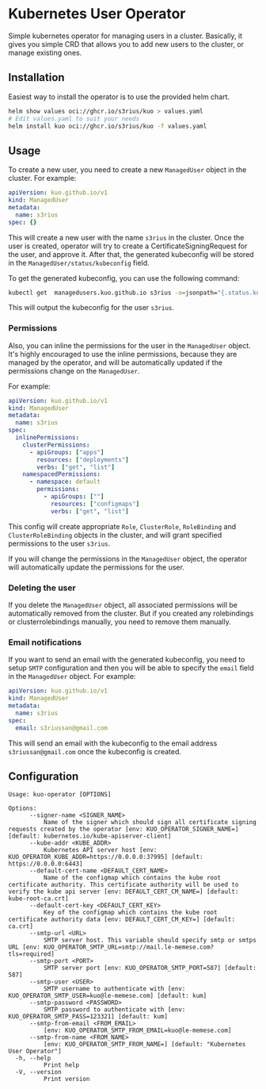 # Kubernetes User Operator

Simple kubernetes operator for managing users in a cluster.
Basically, it gives you simple CRD that allows you to add new users to the cluster, or manage existing ones.

## Installation

Easiest way to install the operator is to use the provided helm chart.
```bash
helm show values oci://ghcr.io/s3rius/kuo > values.yaml
# Edit values.yaml to suit your needs
helm install kuo oci://ghcr.io/s3rius/kuo -f values.yaml
```


## Usage

To create a new user, you need to create a new `ManagedUser` object in the cluster. For example:

```yaml
apiVersion: kuo.github.io/v1
kind: ManagedUser
metadata:
  name: s3rius
spec: {}
```

This will create a new user with the name `s3rius` in the cluster. Once the user is created, operator
will try to create a CertificateSigningRequest for the user, and approve it. After that, the generated
kubeconfig will be stored in the `ManagedUser/status/kubeconfig` field.

To get the generated kubeconfig, you can use the following command:

```bash
kubectl get  managedusers.kuo.github.io s3rius -o=jsonpath="{.status.kubeconfig}"
```

This will output the kubeconfig for the user `s3rius`.

### Permissions

Also, you can inline the permissions for the user in the `ManagedUser` object. It's highly encouraged to use the inline permissions, because they are managed by the operator, and will be automatically updated if the permissions change on the `ManagedUser`.

For example:

```yaml
apiVersion: kuo.github.io/v1
kind: ManagedUser
metadata:
  name: s3rius
spec:
  inlinePermissions:
    clusterPermissions:
      - apiGroups: ["apps"]
        resources: ["deployments"]
        verbs: ["get", "list"]
    namespacedPermissions:
      - namespace: default
        permissions:
          - apiGroups: [""]
            resources: ["configmaps"]
            verbs: ["get", "list"]
```

This config will create appropriate `Role`, `ClusterRole`, `RoleBinding` and `ClusterRoleBinding` objects in the cluster, and will grant specified permissions to the user `s3rius`.

If you will change the permissions in the `ManagedUser` object, the operator will automatically update the permissions for the user.

### Deleting the user

If you delete the `ManagedUser` object, all associated permissions will be automatically removed from the cluster. But if you created any rolebindings or clusterrolebindings manually, you need to remove them manually.

### Email notifications

If you want to send an email with the generated kubeconfig, you need to setup `SMTP` configuration and then you will be able to specify the `email` field in the `ManagedUser` object. For example:

```yaml
apiVersion: kuo.github.io/v1
kind: ManagedUser
metadata:
  name: s3rius
spec:
  email: s3riussan@gmail.com
```

This will send an email with the kubeconfig to the email address `s3riussan@gmail.com` once the kubeconfig is created.


## Configuration

```
Usage: kuo-operator [OPTIONS]

Options:
      --signer-name <SIGNER_NAME>
          Name of the signer which should sign all certificate signing requests created by the operator [env: KUO_OPERATOR_SIGNER_NAME=] [default: kubernetes.io/kube-apiserver-client]
      --kube-addr <KUBE_ADDR>
          Kubernetes API server host [env: KUO_OPERATOR_KUBE_ADDR=https://0.0.0.0:37995] [default: https://0.0.0.0:6443]
      --default-cert-name <DEFAULT_CERT_NAME>
          Name of the configmap which contains the kube root certificate authority. This certificate authority will be used to verify the kube api server [env: DEFAULT_CERT_CM_NAME=] [default: kube-root-ca.crt]
      --default-cert-key <DEFAULT_CERT_KEY>
          Key of the configmap which contains the kube root certificate authority data [env: DEFAULT_CERT_CM_KEY=] [default: ca.crt]
      --smtp-url <URL>
          SMTP server host. This variable should specify smtp or smtps URL [env: KUO_OPERATOR_SMTP_URL=smtp://mail.le-memese.com?tls=required]
      --smtp-port <PORT>
          SMTP server port [env: KUO_OPERATOR_SMTP_PORT=587] [default: 587]
      --smtp-user <USER>
          SMTP username to authenticate with [env: KUO_OPERATOR_SMTP_USER=kuo@le-memese.com] [default: kum]
      --smtp-password <PASSWORD>
          SMTP password to authenticate with [env: KUO_OPERATOR_SMTP_PASS=123321] [default: kum]
      --smtp-from-email <FROM_EMAIL>
          [env: KUO_OPERATOR_SMTP_FROM_EMAIL=kuo@le-memese.com]
      --smtp-from-name <FROM_NAME>
          [env: KUO_OPERATOR_SMTP_FROM_NAME=] [default: "Kubernetes User Operator"]
  -h, --help
          Print help
  -V, --version
          Print version
```